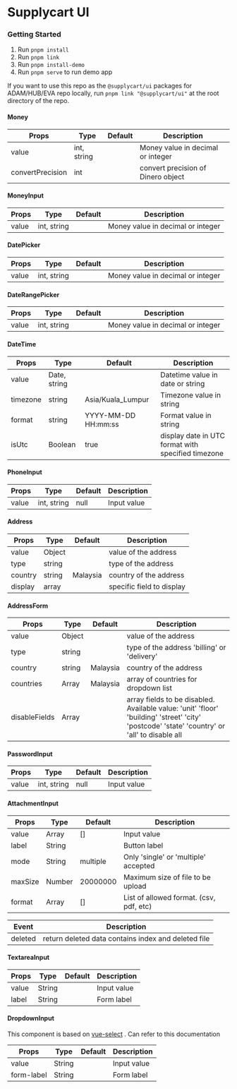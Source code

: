 # Supplycart UI

### Getting Started
1. Run `pnpm install`
2. Run `pnpm link`
3. Run `pnpm install-demo`
4. Run `pnpm serve` to run demo app

If you want to use this repo as the `@supplycart/ui` packages for ADAM/HUB/EVA repo locally, run `pnpm link "@supplycart/ui"` at the root directory of the repo.

#### Money
| Props | Type | Default | Description |
| --- | --- | --- | --- |
| value | int, string | | Money value in decimal or integer |
| convertPrecision | int | | convert precision of Dinero object |

#### MoneyInput
| Props | Type | Default | Description |
| --- | --- | --- | --- |
| value | int, string | | Money value in decimal or integer |

#### DatePicker
| Props | Type | Default | Description |
| --- | --- | --- | --- |
| value | int, string | | Money value in decimal or integer |

#### DateRangePicker
| Props | Type | Default | Description |
| --- | --- | --- | --- |
| value | int, string | | Money value in decimal or integer |

#### DateTime
| Props | Type | Default | Description |
| --- | --- | --- | --- |
| value | Date, string | | Datetime value in date or string |
| timezone | string | Asia/Kuala_Lumpur | Timezone value in string |
| format | string | YYYY-MM-DD HH:mm:ss | Format value in string |
| isUtc | Boolean | true | display date in UTC format with specified timezone |

#### PhoneInput
| Props | Type | Default | Description |
| --- | --- | --- | --- |
| value | int, string | null | Input value |

#### Address
| Props | Type | Default | Description |
| --- | --- | --- | --- |
| value | Object | | value of the address |
| type | string | | type of the address |
| country | string | Malaysia | country of the address |
| display | array | | specific field to display|

#### AddressForm
| Props | Type | Default | Description |
| --- | --- | --- | --- |
| value | Object | | value of the address |
| type | string | | type of the address 'billing' or 'delivery' |
| country | string | Malaysia | country of the address |
| countries | Array | Malaysia | array of countries for dropdown list |
| disableFields | Array |  | array fields to be disabled. Available value: 'unit' 'floor' 'building' 'street' 'city' 'postcode' 'state' 'country' or 'all' to disable all |

#### PasswordInput
| Props | Type | Default | Description |
| --- | --- | --- | --- |
| value | int, string | null | Input value |

#### AttachmentInput
| Props | Type | Default | Description |
| --- | --- | --- | --- |
| value | Array | [] | Input value |
| label | String |  | Button label |
| mode | String | multiple | Only 'single' or 'multiple' accepted |
| maxSize | Number | 20000000 | Maximum size of file to be upload |
| format | Array | [] | List of allowed format. (csv, pdf, etc)  |

| Event | Description |
| --- | --- |
| deleted | return deleted data contains index and deleted file |


#### TextareaInput
| Props | Type | Default | Description |
| --- | --- | --- | --- |
| value | String |  | Input value |
| label | String |  | Form label |

#### DropdownInput
This component is based on [vue-select](https://vue-select.org/) . Can refer to this documentation

| Props | Type | Default | Description |
| --- | --- | --- | --- |
| value | String |  | Input value |
| form-label | String |  | Form label |

